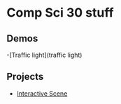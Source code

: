 # Comp Sci 30 stuff

## Demos
-[Traffic light](traffic light)

## Projects
- [Interactive Scene](scene)